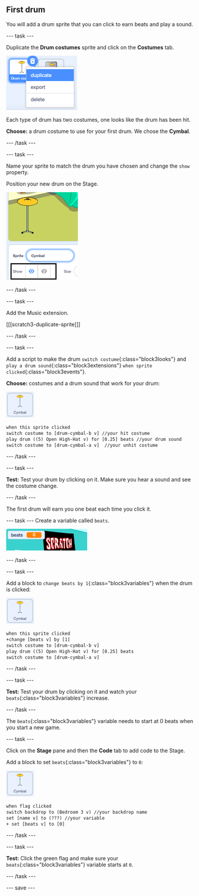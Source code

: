## First drum

You will add a drum sprite that you can click to earn beats and play a sound.

--- task ---

Duplicate the **Drum costumes** sprite and click on the **Costumes** tab. 

![](images/duplicate-sprite.png)

Each type of drum has two costumes, one looks like the drum has been hit.

**Choose:** a drum costume to use for your first drum. We chose the **Cymbal**.

--- /task ---

--- task ---

Name your sprite to match the drum you have chosen and change the `show` property.

Position your new drum on the Stage.

![](images/drum-properties.png)

--- /task ---

--- task ---

Add the Music extension.

[[[scratch3-duplicate-sprite]]]

--- /task ---

--- task ---

Add a script to make the drum `switch costume`{:class="block3looks"} and `play a drum sound`{:class="block3extensions"} `when sprite clicked`{:class="block3events"}.

**Choose:** costumes and a drum sound that work for your drum:

![](images/cymbal-icon.png)

```blocks3
when this sprite clicked
switch costume to [drum-cymbal-b v] //your hit costume
play drum ((5) Open High-Hat v) for [0.25] beats //your drum sound
switch costume to [drum-cymbal-a v]  //your unhit costume
```

--- /task ---

--- task ---

**Test:** Test your drum by clicking on it. Make sure you hear a sound and see the costume change.

--- /task ---

The first drum will earn you one beat each time you click it.

--- task ---
Create a variable called `beats`.

![](images/beats-variable.png)

--- /task ---

--- task ---

Add a block to `change beats by 1`{:class="block3variables"} when the drum is clicked:

![](images/cymbal-icon.png)

```blocks3
when this sprite clicked
+change [beats v] by [1]
switch costume to [drum-cymbal-b v]
play drum ((5) Open High-Hat v) for [0.25] beats
switch costume to [drum-cymbal-a v]
```

--- /task ---

--- task ---

**Test:** Test your drum by clicking on it and watch your `beats`{:class="block3variables"} increase.

--- /task ---

The `beats`{:class="block3variables"} variable needs to start at 0 beats when you start a new game.

--- task ---

Click on the **Stage** pane and then the **Code** tab to add code to the Stage.

Add a block to set `beats`{:class="block3variables"} to `0`:

![](images/cymbal-icon.png)

```blocks3
when flag clicked
switch backdrop to (Bedroom 3 v) //your backdrop name
set [name v] to (???) //your variable
+ set [beats v] to [0]
```
--- /task ---

--- task ---

**Test:** Click the green flag and make sure your `beats`{:class="block3variables"} variable starts at `0`.

--- /task ---

--- save ---
